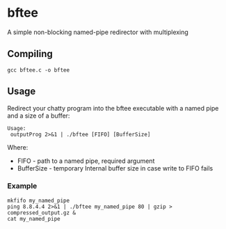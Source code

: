 # bftee
A simple non-blocking named-pipe redirector with multiplexing

## Compiling

```
gcc bftee.c -o bftee
```

## Usage

Redirect your chatty program into the bftee executable with a named pipe and a size of a buffer:

```
Usage:
 outputProg 2>&1 | ./bftee [FIFO] [BufferSize]
```

Where:
 * FIFO - path to a named pipe, required argument
 * BufferSize - temporary Internal buffer size in case write to FIFO fails

### Example

```
mkfifo my_named_pipe
ping 8.8.4.4 2>&1 | ./bftee my_named_pipe 80 | gzip > compressed_output.gz &
cat my_named_pipe
```

